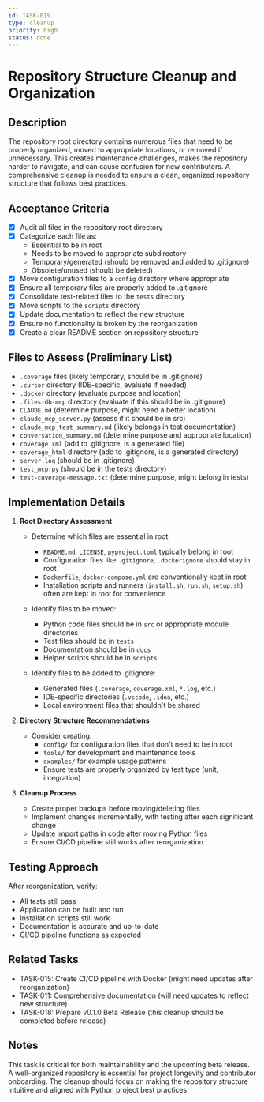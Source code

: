```yaml
---
id: TASK-019
type: cleanup
priority: high
status: done
---
```


# Repository Structure Cleanup and Organization

## Description
The repository root directory contains numerous files that need to be properly organized, moved to appropriate locations, or removed if unnecessary. This creates maintenance challenges, makes the repository harder to navigate, and can cause confusion for new contributors. A comprehensive cleanup is needed to ensure a clean, organized repository structure that follows best practices.

## Acceptance Criteria
- [x] Audit all files in the repository root directory
- [x] Categorize each file as:
  - Essential to be in root
  - Needs to be moved to appropriate subdirectory
  - Temporary/generated (should be removed and added to .gitignore)
  - Obsolete/unused (should be deleted)
- [x] Move configuration files to a `config` directory where appropriate
- [x] Ensure all temporary files are properly added to .gitignore
- [x] Consolidate test-related files to the `tests` directory
- [x] Move scripts to the `scripts` directory
- [x] Update documentation to reflect the new structure
- [x] Ensure no functionality is broken by the reorganization
- [x] Create a clear README section on repository structure

## Files to Assess (Preliminary List)
- `.coverage` files (likely temporary, should be in .gitignore)
- `.cursor` directory (IDE-specific, evaluate if needed)
- `.docker` directory (evaluate purpose and location)
- `.files-db-mcp` directory (evaluate if this should be in .gitignore)
- `CLAUDE.md` (determine purpose, might need a better location)
- `claude_mcp_server.py` (assess if it should be in src)
- `claude_mcp_test_summary.md` (likely belongs in test documentation)
- `conversation_summary.md` (determine purpose and appropriate location)
- `coverage.xml` (add to .gitignore, is a generated file)
- `coverage_html` directory (add to .gitignore, is a generated directory)
- `server.log` (should be in .gitignore)
- `test_mcp.py` (should be in the tests directory)
- `test-coverage-message.txt` (determine purpose, might belong in tests)

## Implementation Details

1. **Root Directory Assessment**
   - Determine which files are essential in root:
     - `README.md`, `LICENSE`, `pyproject.toml` typically belong in root
     - Configuration files like `.gitignore`, `.dockerignore` should stay in root
     - `Dockerfile`, `docker-compose.yml` are conventionally kept in root
     - Installation scripts and runners (`install.sh`, `run.sh`, `setup.sh`) often are kept in root for convenience

   - Identify files to be moved:
     - Python code files should be in `src` or appropriate module directories
     - Test files should be in `tests`
     - Documentation should be in `docs`
     - Helper scripts should be in `scripts`

   - Identify files to be added to .gitignore:
     - Generated files (`.coverage`, `coverage.xml`, `*.log`, etc.)
     - IDE-specific directories (`.vscode`, `.idea`, etc.)
     - Local environment files that shouldn't be shared

2. **Directory Structure Recommendations**
   - Consider creating:
     - `config/` for configuration files that don't need to be in root
     - `tools/` for development and maintenance tools
     - `examples/` for example usage patterns
     - Ensure tests are properly organized by test type (unit, integration)

3. **Cleanup Process**
   - Create proper backups before moving/deleting files
   - Implement changes incrementally, with testing after each significant change
   - Update import paths in code after moving Python files
   - Ensure CI/CD pipeline still works after reorganization

## Testing Approach
After reorganization, verify:
- All tests still pass
- Application can be built and run
- Installation scripts still work
- Documentation is accurate and up-to-date
- CI/CD pipeline functions as expected

## Related Tasks
- TASK-015: Create CI/CD pipeline with Docker (might need updates after reorganization)
- TASK-011: Comprehensive documentation (will need updates to reflect new structure)
- TASK-018: Prepare v0.1.0 Beta Release (this cleanup should be completed before release)

## Notes
This task is critical for both maintainability and the upcoming beta release. A well-organized repository is essential for project longevity and contributor onboarding. The cleanup should focus on making the repository structure intuitive and aligned with Python project best practices.